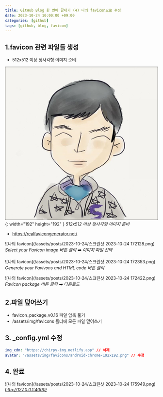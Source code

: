 ```yaml
---
title: GitHub Blog 한 번에 끝내기 (4) 나의 favicon으로 수정
date: 2023-10-24 10:00:00 +09:00
categories: [github]
tags: [github, blog, favicon]
---
```


## 1.favicon 관련 파일들 생성

- 512x512 이상 정사각형 이미지 준비

![나의 favicon](/assets/img/favicons/android-chrome-512x512.png){: width="192" height="192" }
_512x512 이상 정사각형 이미지 준비_

- <https://realfavicongenerator.net/>

![나의 favicon](/assets/posts/2023-10-24/스크린샷 2023-10-24 172128.png)
_Select your Favicon image 버튼 클릭 ➡️ 이미지 파일 선택_

![나의 favicon](/assets/posts/2023-10-24/스크린샷 2023-10-24 172353.png)
_Generate your Favivons and HTML code 버튼 클릭_

![나의 favicon](/assets/posts/2023-10-24/스크린샷 2023-10-24 172422.png)
_Favicon package 버튼 클릭 ➡️ 다운로드_

## 2.파일 덮어쓰기

- favicon_package_v0.16 파일 압축 풀기
- /assets/img/favicons 폴더에 모든 파일 덮어쓰기

## 3. \_config.yml 수정

```yml
img_cdn: "https://chirpy-img.netlify.app" // 삭제
avatar: "/assets/img/favicons/android-chrome-192x192.png" // 수정
```

## 4. 완료

![나의 favicon](/assets/posts/2023-10-24/스크린샷 2023-10-24 175949.png)
_http://127.0.0.1:4000/_

